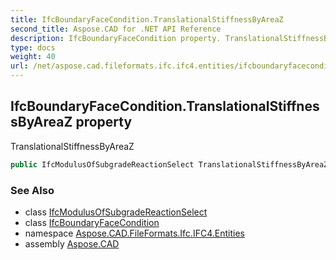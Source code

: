 ```yaml
---
title: IfcBoundaryFaceCondition.TranslationalStiffnessByAreaZ
second_title: Aspose.CAD for .NET API Reference
description: IfcBoundaryFaceCondition property. TranslationalStiffnessByAreaZ
type: docs
weight: 40
url: /net/aspose.cad.fileformats.ifc.ifc4.entities/ifcboundaryfacecondition/translationalstiffnessbyareaz/
---
```

## IfcBoundaryFaceCondition.TranslationalStiffnessByAreaZ property

TranslationalStiffnessByAreaZ

```csharp
public IfcModulusOfSubgradeReactionSelect TranslationalStiffnessByAreaZ { get; set; }
```

### See Also

* class [IfcModulusOfSubgradeReactionSelect](../../../aspose.cad.fileformats.ifc.ifc4.types/ifcmodulusofsubgradereactionselect/)
* class [IfcBoundaryFaceCondition](../)
* namespace [Aspose.CAD.FileFormats.Ifc.IFC4.Entities](../../ifcboundaryfacecondition/)
* assembly [Aspose.CAD](../../../)


